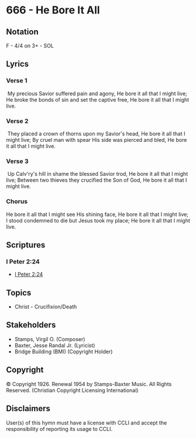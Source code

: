 # 666 - He Bore It All

## Notation

F - 4/4 on 3+ - SOL

## Lyrics

### Verse 1

 My precious Savior suffered pain and agony, He bore it all that I might live; He broke the bonds of sin and set the captive free, He bore it all that I might live.  

### Verse 2

 They placed a crown of thorns upon my Savior's head, He bore it all that I might live;  By cruel man with spear His side was pierced  and bled, He bore it all that I might live.

### Verse 3

 Up Calv'ry's hill in shame the blessed Savior trod, He bore it all that I might live; Between two thieves they crucified the Son of God, He bore it all that I might live. 

### Chorus

He bore it all that I might see His shining face, He bore it all that I might live; I stood condemned to die but Jesus took my place; He bore it all that I might live.


## Scriptures

### I Peter 2:24

- [I Peter 2:24](https://www.biblegateway.com/passage/?search=I%20Peter%202%3A24)


## Topics

- Christ - Crucifixion/Death

## Stakeholders

- Stamps, Virgil O. (Composer)
- Baxter, Jesse Randal  Jr. (Lyricist)
- Bridge Building (BMI) (Copyright Holder)

## Copyright

© Copyright 1926. Renewal 1954 by Stamps-Baxter Music. All Rights Reserved.
(Christian Copyright Licensing International)

## Disclaimers

User(s) of this hymn must have a license with CCLI and accept the responsibility of reporting its usage to CCLI.

